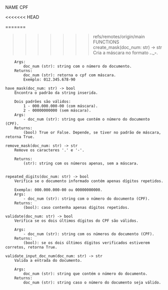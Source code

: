 NAME
    CPF


<<<<<<< HEAD

=======
>>>>>>> refs/remotes/origin/main
FUNCTIONS
    create_mask(doc_num: str) -> str
        Cria a máscara no formato ___.___.___-__.
        
        Args:
            doc_num (str): string com o número do documento.
        Returns:
            doc_num (str): retorna o cpf com máscara.
            Exemplo: 012.345.678-90
    
    have_mask(doc_num: str) -> bool
        Encontra o padrão da string inserida.
        
        Dois padrões são válidos:
            1 - 000.000.000-00 (com máscara).
            2 - 00000000000 (sem máscara).
        Args:
            - doc_num (str): string que contém o número do documento (CPF).
        Returns:
            (bool) True or False. Depende, se tiver no padrão de máscara, retorna True.
    
    remove_mask(doc_num: str) -> str
        Remove os caracteres '.' e '-'.
        
        Returns:
            (str): string com os números apenas, sem a máscara.


    repeated_digits(doc_num: str) -> bool
        Verifica se o documento informado contém apenas dígitos repetidos.
        
        Exemplo: 000.000.000-00 ou 00000000000.
        Args:
            - doc_num (str): string com o número do documento (CPF).
        Returns:
            (bool): caso contenha apenas dígitos repetidos.

    validate(doc_num: str) -> bool
        Verifica se os dois últimos dígitos do CPF são válidos.

        Args:
            - doc_num (str): string com os números do documento (CPF).
        Returns:
            (bool): se os dois últimos dígitos verificados estiverem corretos, retorna True.

    validate_input_doc_num(doc_num: str) -> str
        Valida a entrada do documento.

        Args:
            doc_num (str): string que contém o número do documento.
        Returns:
            doc_num (str): string caso o número do documento seja válido.